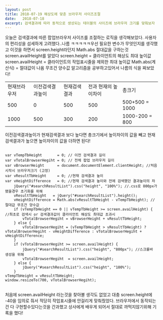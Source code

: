 ```yaml
---
layout: post
title: 2018-07-19 해상도에 맞춘 브라우저 사이즈조절
date:   2018-07-18
excerpt: 검색결과에 따라 동적으로 생성되는 테이블의 사이즈에 브라우저 크기를 맞춰보자
---
```

<style>
div {
    display: block;
    }
    </style>

<div>
오늘은 검색결과에 따른 팝업브라우저 사이즈를 조절하는 로직을 생각해보았다. 사용자의 편리성을 섬세하게 고려했다..나름 ㅋㅋㅋㅋㅋ우선 필요한 변수가
무엇인지를 생각했고 이것을 하면서 screen.height라던지 Math.abs 절대값을 구하는것 screen.availHeight를 알았다
screen.height = 클라이언트의 해상도 최대 높이값
screen.availHeight = 클라이언트의 작업표시줄을 제외한 최대 높이값
Math.abs(계산식)    = 절대값이 나옴 무조건 양수값
알고리즘을 공부하고있어서 나름의 식을 짜보았다!
    </div>
<table>
    <tr>
        <td>현재브라우저</td>
        <td>이전검색결과높이</td>
        <td>현재검색결과</td>
        <td>전과 현재의 높이차이</td>
        <td>총크기 </td>
    </tr>
    <tr>
        <td>500</td>
        <td>0</td>
        <td>500</td>
        <td>500</td>
        <td>500+500 = 1000</td>
    </tr>
    <tr>
        <td>1000</td>
        <td>500</td>
        <td>300</td>
        <td>200</td>
        <td>1000-200 = 800</td>
    </tr>
    </table>
이전검색결과높이가 현재검색결과 보다 높다면 총크기에서 높이차이의 값을 빼고 현재검색결과가 높으면 높이차이의 값을 더하면 된다!
<div>
<pre style="width:100%;">
<code style="width:100%;">
var vTempTbHeight       = 0; // 이전 검색결과 길이
var vTotalBrowserHegiht = 0; // 전체 팝업 브라우저 길이
var vBrowserHeight      = document.documentElement.clientHeight; //처음시작시 브라우저크기 (고정)
var vResultTbHeight     = 0; //현재 검색결과 높이
var vHeightDifference   = 0; //현재 검색결과 높이와 전에 검색했던 결과높이의 차
    jQuery("#searchResultList").css("height", "100%"); //.css로 800px가 됐을경우 초기화를 위해
    vResultTbHeight   = jQuery("#searchResultList").height();
    vHeightDifference = Math.abs(vResultTbHeight - vTempTbHeight); // 절대값 무조건 양수값
    if (vTempTbHeight == 0 || vTempTbHeight >= screen.availHeight) { //최초로 검색시 or 검색결과값이 클라이언트 해상도 최대값 초과시
        vTotalBrowserHegiht = vBrowserHeight + vResultTbHeight;
    } else {
        vTotalBrowserHegiht = (vTempTbHeight > vResultTbHeight) ? vTotalBrowserHegiht - vHeightDifference : vTotalBrowserHegiht + vHeightDifference;
    }
    if (vTotalBrowserHegiht >= screen.availHeight) {
        jQuery("#searchResultList").css("height", "800px"); //스크롤바 생성을 위해
        vTotalBrowserHegiht  = screen.availHeight;
    } else {
        jQuery("#searchResultList").css("height", "100%");
    }
vTempTbHeight = vResultTbHeight;
window.resizeTo(700, vTotalBrowserHegiht);
</code>
</pre>
<p>
 처음에 screen.availHeight 라는것을 찾아볼 생각도 없었고 대충 screen.height에 -40을 임의로 줘서 적당히 작업표시줄에 안걸리게 맞춰줬었다.
 브라우저에서 동작되는건 다 구현할수있다는것을 간과했고 상사에게 배우게 되어서 절대로 까먹지않기위해 기록을 했다!
</p>
</div>
